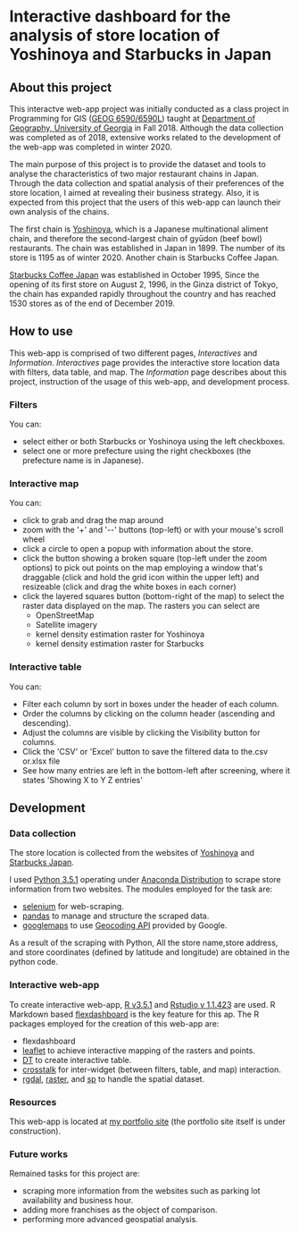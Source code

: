 # Interactive dashboard for the analysis of store location of Yoshinoya and Starbucks in Japan

## About this project

This interactve web-app project was initially conducted as a class project in Programming for GIS ([GEOG 6590/6590L](http://bulletin.uga.edu/link.aspx?cid=GEOG4590-4590L/6590-6590L)) taught at [Department of Geography, University of Georgia](https://geography.uga.edu/) in Fall 2018. Although the data collection was completed as of 2018, extensive works related to the development of the web-app was completed in winter 2020.

The main purpose of this project is to provide the dataset and tools to analyse the characteristics of two major restaurant chains in Japan. Through the data collection and spatial analysis of their preferences of the store location, I aimed at revealing their business strategy. Also, it is expected from this project that the users of this web-app can launch their own analysis of the chains. 


The first chain is [Yoshinoya](https://www.yoshinoya.com/en/), which is a Japanese multinational aliment chain, and therefore the second-largest chain of gyūdon (beef bowl) restaurants. The chain was established in Japan in 1899. The number of its store is 1195 as of winter 2020. Another chain is Starbucks Coffee Japan. 

[Starbucks Coffee Japan](https://www.starbucks.co.jp/en/index.html) was established in October 1995, Since the opening of its first store on August 2, 1996, in the Ginza district of Tokyo, the chain has expanded rapidly throughout the country and has reached 1530 stores as of the end of December 2019.



## How to use
This web-app is comprised of two different pages, *Interactives* and *Information*. *Interactives* page provides the interactive store location data with filters, data table, and map. The *Information* page describes about this project, instruction of the usage of this web-app, and development process.

### Filters

You can:

* select either or both Starbucks or Yoshinoya using the left checkboxes.
* select one or more prefecture using the right checkboxes (the prefecture name is in Japanese).

### Interactive map

You can:

* click to grab and drag the map around
* zoom with the '+' and '--' buttons (top-left) or with your mouse's scroll wheel
* click a circle to open a popup with information about the store. 
* click the button showing a broken square (top-left under the zoom options) to pick out points on the map employing a window that's draggable (click and hold the grid icon within the upper left) and resizeable (click and drag the white boxes in each corner)
* click the layered squares button (bottom-right of the map) to select the raster data displayed on the map. The rasters you can select are
	* OpenStreetMap
	* Satellite imagery
	* kernel density estimation raster for Yoshinoya
	* kernel density estimation raster for Starbucks	

### Interactive table

You can:

* Filter each column by sort in boxes under the header of each column.
* Order the columns by clicking on the column header (ascending and descending).
* Adjust the columns are visible by clicking the Visibility button for columns.
* Click the 'CSV' or 'Excel' button to save the filtered data to the.csv or.xlsx file
* See how many entries are left in the bottom-left after screening, where it states 'Showing X to Y Z entries'


## Development

### Data collection

The store location is collected from the websites of [Yoshinoya](https://www.yoshinoya.com/en/) and [Starbucks Japan](https://www.starbucks.co.jp/en/index.html).

I used [Python 3.5.1](https://www.python.org/downloads/release/python-351/) operating under [Anaconda Distribution](https://www.anaconda.com/distribution/) to scrape store information from two websites. The modules employed for the task are:

* [selenium](https://pypi.org/project/selenium/) for web-scraping.
* [pandas](https://pandas.pydata.org/) to manage and structure the scraped data.
* [googlemaps](https://github.com/googlemaps/google-maps-services-python) to use [Geocoding API](https://developers.google.com/maps/documentation/geocoding/start) provided by Google.

As a result of the scraping with Python, All the store name,store address, and store coordinates (defined by latitude and longitude) are obtained in the python code.

### Interactive web-app

To create interactive web-app, [R v3.5.1](https://www.r-project.org/) and [Rstudio v 1.1.423](https://rstudio.com/) are used. R Markdown based [flexdashboard](https://rmarkdown.rstudio.com/flexdashboard/) is the key feature for this ap. The R packages employed for the creation of this web-app are:

* flexdashboard
* [leaflet](https://rstudio.github.io/leaflet/) to achieve interactive mapping of the rasters and points. 
* [DT](https://rstudio.github.io/DT/) to create interactive table.
* [crosstalk](https://rstudio.github.io/crosstalk/) for inter-widget (between filters, table, and map) interaction.
* [rgdal](https://cran.r-project.org/package=rgdal), [raster](https://cran.r-project.org/package=raster/raster.pdf), and [sp](https://cran.r-project.org/package=sp/sp.pdf) to handle the spatial dataset. 

### Resources

This web-app is located at [my portfolio site](https://shingobt.github.io/visualization/flexdashboard) (the portfolio site itself is under construction). 

### Future works

Remained tasks for this project are:

* scraping more information from the websites such as parking lot availability and business hour.
* adding more franchises as the object of comparison.
* performing more advanced geospatial analysis.
